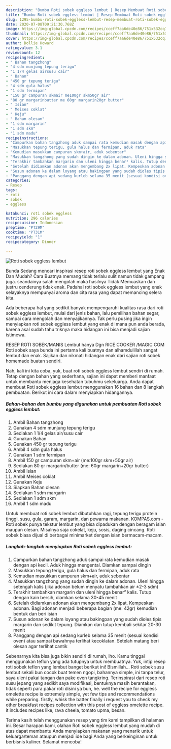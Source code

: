 ```yaml
---
description: "Bumbu Roti sobek eggless lembut | Resep Membuat Roti sobek eggless lembut Yang Menggugah Selera"
title: "Bumbu Roti sobek eggless lembut | Resep Membuat Roti sobek eggless lembut Yang Menggugah Selera"
slug: 1295-bumbu-roti-sobek-eggless-lembut-resep-membuat-roti-sobek-eggless-lembut-yang-menggugah-selera
date: 2020-07-08T09:21:30.768Z
image: https://img-global.cpcdn.com/recipes/cceff7aa6de40e86/751x532cq70/roti-sobek-eggless-lembut-foto-resep-utama.jpg
thumbnail: https://img-global.cpcdn.com/recipes/cceff7aa6de40e86/751x532cq70/roti-sobek-eggless-lembut-foto-resep-utama.jpg
cover: https://img-global.cpcdn.com/recipes/cceff7aa6de40e86/751x532cq70/roti-sobek-eggless-lembut-foto-resep-utama.jpg
author: Dollie Howard
ratingvalue: 3.1
reviewcount: 12
recipeingredient:
- " Bahan tangzhong"
- "4 sdm munjung tepung terigu"
- "1 1/4 gelas airsusu cair"
- " Bahan"
- "450 gr tepung terigu"
- "4 sdm gula halus"
- "1 sdm fermipan"
- "150 gr campuran skmair me100gr skm50gr air"
- "80 gr margarinbutter me 60gr margarin20gr butter"
- " Isian"
- " Meises coklat"
- " Keju"
- " Bahan olesan"
- "1 sdm margarin"
- "1 sdm skm"
- "1 sdm madu"
recipeinstructions:
- "Campurkan bahan tangzhong aduk sampai rata kemudian masak dengan api kecil. Aduk hingga mengental. Diamkan sampai dingin"
- "Masukkan tepung terigu, gula halus dan fermipan, aduk rata"
- "Kemudian masukkan campuran skm+air, aduk sebentar"
- "Masukkan tangzhong yang sudah dingin ke dalam adonan. Uleni hingga setengah kalis (jika adonan belum menyatu tambahkan air ±2-3 sdm)"
- "Terakhir tambahkan margarin dan uleni hingga benar² kalis. Tutup dengan kain bersih, diamkan selama 30-45 menit"
- "Setelah didiamkan adonan akan mengembang 2x lipat. Kempeskan adonan. Bagi adonan menjadi beberapa bagian (me: 42gr) kemudian bentuk dan beri isian"
- "Susun adonan ke dalam loyang atau bakingpan yang sudah dioles tipis margarin dan sedikit tepung. Diamkan dan tutup kembali sekitar 20-30 menit"
- "Panggang dengan api sedang kurleb selama 35 menit (sesuai kondisi oven) atau sampai bawahnya terlihat kecoklatan. Setelah matang beri olesan agar terlihat cantik"
categories:
- Resep
tags:
- roti
- sobek
- eggless

katakunci: roti sobek eggless 
nutrition: 296 calories
recipecuisine: Indonesian
preptime: "PT29M"
cooktime: "PT31M"
recipeyield: "1"
recipecategory: Dinner

---
```



![Roti sobek eggless lembut](https://img-global.cpcdn.com/recipes/cceff7aa6de40e86/751x532cq70/roti-sobek-eggless-lembut-foto-resep-utama.jpg)

Bunda Sedang mencari inspirasi resep roti sobek eggless lembut yang Enak Dan Mudah? Cara Buatnya memang tidak terlalu sulit namun tidak gampang juga. seandainya salah mengolah maka hasilnya Tidak Memuaskan dan justru cenderung tidak enak. Padahal roti sobek eggless lembut yang enak selayaknya mempunyai aroma dan cita rasa yang dapat memancing selera kita.

Ada beberapa hal yang sedikit banyak mempengaruhi kualitas rasa dari roti sobek eggless lembut, mulai dari jenis bahan, lalu pemilihan bahan segar, sampai cara mengolah dan menyajikannya. Tak perlu pusing jika ingin menyiapkan roti sobek eggless lembut yang enak di mana pun anda berada, karena asal sudah tahu triknya maka hidangan ini bisa menjadi sajian istimewa.

RESEP ROTI SOBEK/MANIS Lembut hanya Dgn RICE COOKER /MAGIC COM Roti sobek saya bunda ini pertama kali buatnya dan alhamdulillah sangat lembut dan enak. Sajikan dan nikmati hidangan enak dari sajian roti sobek homemade buatan sendiri.


Nah, kali ini kita coba, yuk, buat roti sobek eggless lembut sendiri di rumah. Tetap dengan bahan yang sederhana, sajian ini dapat memberi manfaat untuk membantu menjaga kesehatan tubuhmu sekeluarga. Anda dapat membuat Roti sobek eggless lembut menggunakan 16 bahan dan 8 langkah pembuatan. Berikut ini cara dalam menyiapkan hidangannya.

<!--inarticleads1-->

##### Bahan-bahan dan bumbu yang digunakan untuk pembuatan Roti sobek eggless lembut:

1. Ambil  Bahan tangzhong
1. Gunakan 4 sdm munjung tepung terigu
1. Sediakan 1 1/4 gelas air/susu cair
1. Gunakan  Bahan
1. Gunakan 450 gr tepung terigu
1. Ambil 4 sdm gula halus
1. Gunakan 1 sdm fermipan
1. Ambil 150 gr campuran skm+air (me:100gr skm+50gr air)
1. Sediakan 80 gr margarin/butter (me: 60gr margarin+20gr butter)
1. Ambil  Isian
1. Ambil  Meises coklat
1. Gunakan  Keju
1. Siapkan  Bahan olesan
1. Sediakan 1 sdm margarin
1. Sediakan 1 sdm skm
1. Ambil 1 sdm madu


Untuk membuat roti sobek lembut dibutuhkan ragi, tepung terigu protein tinggi, susu, gula, garam, margarin, dan pewarna makanan. KOMPAS.com - Roti sobek punya tekstur lembut yang bisa dipadukan dengan beragam isian maupun olesan. Misalnya saja cokelat, keju, sosis, daging cincang. Roti sobek biasa dijual di berbagai minimarket dengan isian bermacam-macam. 

<!--inarticleads2-->

##### Langkah-langkah menyiapkan Roti sobek eggless lembut:

1. Campurkan bahan tangzhong aduk sampai rata kemudian masak dengan api kecil. Aduk hingga mengental. Diamkan sampai dingin
1. Masukkan tepung terigu, gula halus dan fermipan, aduk rata
1. Kemudian masukkan campuran skm+air, aduk sebentar
1. Masukkan tangzhong yang sudah dingin ke dalam adonan. Uleni hingga setengah kalis (jika adonan belum menyatu tambahkan air ±2-3 sdm)
1. Terakhir tambahkan margarin dan uleni hingga benar² kalis. Tutup dengan kain bersih, diamkan selama 30-45 menit
1. Setelah didiamkan adonan akan mengembang 2x lipat. Kempeskan adonan. Bagi adonan menjadi beberapa bagian (me: 42gr) kemudian bentuk dan beri isian
1. Susun adonan ke dalam loyang atau bakingpan yang sudah dioles tipis margarin dan sedikit tepung. Diamkan dan tutup kembali sekitar 20-30 menit
1. Panggang dengan api sedang kurleb selama 35 menit (sesuai kondisi oven) atau sampai bawahnya terlihat kecoklatan. Setelah matang beri olesan agar terlihat cantik


Sebenarnya kita bisa juga bikin sendiri di rumah, lho. Kamu tinggal menggunakan teflon yang ada tutupnya untuk membuatnya. Yuk, intip resep roti sobek teflon yang lembut banget berikut ini! Bismillah… Roti sobek susu lembut sekali bun cocok buat temen ngopi, bahannya simple, ini tanpa telur, saya uleni pakai tangan dan pake oven tangkring. Terinspirasi dari resep roti susu jepang yang sedikit saya modifikasi, bentuknya masih berantakan, tidak seperti para pakar roti disini ya bun, he. well the recipe for eggless omelette recipe is extremely simple, yet few tips and recommendations while preparing. firstly, whisk the batter finally i request you to check my other breakfast recipes collection with this post of eggless omelette recipe. it includes recipes like, rava cheela, tomato upma, besan. 

Terima kasih telah menggunakan resep yang tim kami tampilkan di halaman ini. Besar harapan kami, olahan Roti sobek eggless lembut yang mudah di atas dapat membantu Anda menyiapkan makanan yang menarik untuk keluarga/teman ataupun menjadi ide bagi Anda yang berkeinginan untuk berbisnis kuliner. Selamat mencoba!

